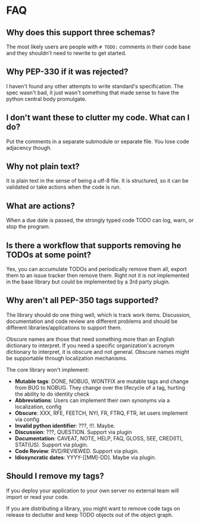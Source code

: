 # FAQ

## Why does this support three schemas?

The most likely users are people with `# TODO:` comments in their code base and they shouldn't need to rewrite to get
started.

## Why PEP-330 if it was rejected?

I haven't found any other attempts to write standard's specification. The spec wasn't bad, it just wasn't something
that made sense to have the python central body promulgate.

## I don't want these to clutter my code. What can I do?

Put the comments in a separate submodule or separate file. You lose code adjacency though.

## Why not plain text?

It is plain text in the sense of being a utf-8 file. It is structured, so it can be validated or take actions 
when the code is run.

## What are actions?
When a due date is passed, the strongly typed code TODO can log, warn, or stop the program.

## Is there a workflow that supports removing he TODOs at some point?
Yes, you can accumulate TODOs and periodically remove them all, export them to
an issue tracker then remove them. Right not it is not implemented in the base library
but could be implemented by a 3rd party plugin.

## Why aren't all PEP-350 tags supported?

The library should do one thing well, which is track work items. Discussion, documentation and code review are different
problems and should be different libraries/applications to support them.

Obscure names are those that need something more than an English dictionary to interpret. If you need a specific
organization's acronym dictionary to interpret, it is obscure and not general. Obscure names might be supportable
through localization mechanisms.

The core library won't implement:

- **Mutable tags**: DONE, NOBUG, WONTFIX are mutable tags and change from BUG to NOBUG. They change over the lifecycle
  of a tag, hurting the ability to do identity check
- **Abbreviations**: Users can implement their own synonyms via a localization, config
- **Obscure**: XXX, RFE, FEETCH, NYI, FR, FTRQ, FTR, let users implement via config
- **Invalid python identifier**: ???, !!!. Maybe.
- **Discussion**: ???, QUESTION. Support via plugin
- **Documentation**: CAVEAT, NOTE, HELP, FAQ, GLOSS, SEE, CRED(IT), STAT(US). Support via plugin.
- **Code Review**: RVD/REVIEWED. Support via plugin.
- **Idiosyncratic dates**: YYYY-[[MM]-DD]. Maybe via plugin.

## Should I remove my tags?
If you deploy your application to your own server no external team will import or read your code.

If you are distributing a library, you might want to remove code tags on release to declutter and keep TODO objects out of
the object graph.